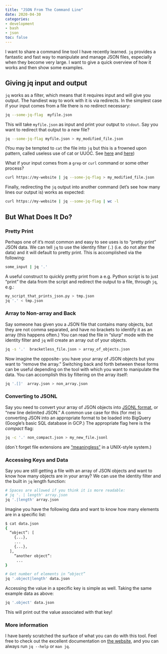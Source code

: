 ```yaml
---
title: "JSON From The Command Line"
date: 2020-04-30
categories:
- development
- bash
- json
toc: false
---
```


I want to share a command line tool I have recently learned. `jq` provides a fantastic and fast way to manipulate and manage JSON files, especially when they become very large. I want to give a quick overview of how it works and then show some examples.

## Giving jq input and output

`jq` works as a filter, which means that it requires input and will give you output. The handiest way to work with it is via redirects. In the simplest case if your input comes from a file there is no redirect necessary:

```bash
jq --some-jq-flag  myfile.json
```

This will take `myfile.json` as input and print your output to `stdout`. Say you want to redirect that output to a new file?

```bash
jq --some-jq-flag myfile.json > my_modified_file.json
```

(You may be tempted to `cat` the file into `jq` but this is a frowned upon pattern, called useless use of cat or UUOC. See [here](https://github.com/koalaman/shellcheck/wiki/SC2002) and [here](https://en.wikipedia.org/wiki/Cat_(Unix)#Useless_use_of_cat))

What if your input comes from a `grep` or `curl` command or some other process?

```bash
curl https://my-website | jq --some-jq-flag > my_modified_file.json
```

Finally, redirecting the `jq` output into another command (let’s see how many lines our output is) works as expected:

```bash
curl https://my-website | jq --some-jq-flag | wc -l
```

## But What Does It Do?

### Pretty Print

Perhaps one of it’s most common and easy to see uses is to “pretty print” JSON data. We can tell `jq` to use the identity filter (`.`) (i.e. do not alter the data) and it will default to pretty print. This is accomplished via the following:

```bash
some_input | jq '.' 
```

A useful construct to quickly pretty print from a e.g. Python script is to just “print” the data from the script and redirect the output to a file, through `jq`, e.g.:

```bash
my_script_that_prints_json.py > tmp.json
jq '.' < tmp.json
```

### Array to Non-array and Back

Say someone has given you a JSON file that contains many objects, but they are not comma separated, and have no brackets to identify it as an array (this happens often.) You can read the file in “slurp” mode with the identity filter and `jq` will create an array out of your objects.

```bash
jq -s '.'  bracketless_file.json > array_of_objects.json
```

Now imagine the opposite- you have your array of JSON objects but you want to “remove the array.” Switching back and forth between these forms can be useful depending on the tool with which you want to manipulate the data. You can accomplish this by filtering on the array itself:

```bash
jq '.[]'  array.json > non_array.json
```

### Converting to JSONL

Say you need to convert your array of JSON objects into [JSONL format](http://jsonlines.org/), or “new line delimited JSON.” A common use case for this (for me) is converting JSON into an appropriate format to be loaded into BigQuery (Google’s basic SQL database in GCP.) The appropriate flag here is the *compact* flag:

```bash
jq -c '.' non_compact.json > my_new_file.jsonl
```

(don`t forget file extensions are [“meaningless”](https://askubuntu.com/questions/803434/do-file-extensions-have-any-purpose-for-the-operating-system) in a UNIX-style system.)

### Accessing Keys and Data

Say you are still getting a file with an array of JSON objects and want to know how many objects are in your array? We can use the identity filter and the built in `jq` length function:

```bash
# Spaces are allowed if you think it is more readable:
# jq '. | length' array.json
jq '.|length' array.json
```

Imagine you have the following data and want to know how many elements are in a specific list:


```bash
$ cat data.json
{
  “object”: [
    {...},
    ... 
    {...},
  ],
    “another object”:
     ...
}

# Get number of elements in “object”
jq '.object|length' data.json
```

Accessing the value in a specific key is simple as well. Taking the same example data as above:

```bash
jq '.object' data.json
```

This will print out the value associated with that key!

### More information
I have barely scratched the surface of what you can do with this tool. Feel free to check out the excellent documentation on [the website](https://stedolan.github.io/jq/), and you can always run `jq --help` or `man jq`.





